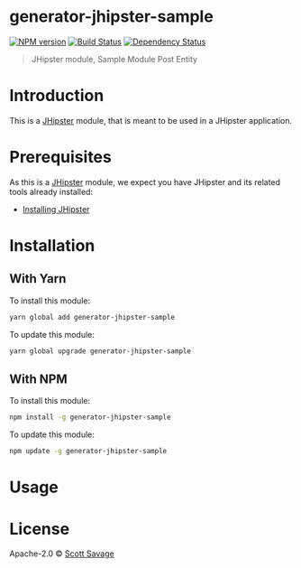 # generator-jhipster-sample
[![NPM version][npm-image]][npm-url] [![Build Status][travis-image]][travis-url] [![Dependency Status][daviddm-image]][daviddm-url]
> JHipster module, Sample Module Post Entity

# Introduction

This is a [JHipster](http://jhipster.github.io/) module, that is meant to be used in a JHipster application.

# Prerequisites

As this is a [JHipster](http://jhipster.github.io/) module, we expect you have JHipster and its related tools already installed:

- [Installing JHipster](https://jhipster.github.io/installation.html)

# Installation

## With Yarn

To install this module:

```bash
yarn global add generator-jhipster-sample
```

To update this module:

```bash
yarn global upgrade generator-jhipster-sample
```

## With NPM

To install this module:

```bash
npm install -g generator-jhipster-sample
```

To update this module:

```bash
npm update -g generator-jhipster-sample
```

# Usage

# License

Apache-2.0 © [Scott Savage](www.getdockerd.com)


[npm-image]: https://img.shields.io/npm/v/generator-jhipster-sample.svg
[npm-url]: https://npmjs.org/package/generator-jhipster-sample
[travis-image]: https://travis-ci.org/ssavageVT/generator-jhipster-sample.svg?branch=master
[travis-url]: https://travis-ci.org/ssavageVT/generator-jhipster-sample
[daviddm-image]: https://david-dm.org/ssavageVT/generator-jhipster-sample.svg?theme=shields.io
[daviddm-url]: https://david-dm.org/ssavageVT/generator-jhipster-sample
